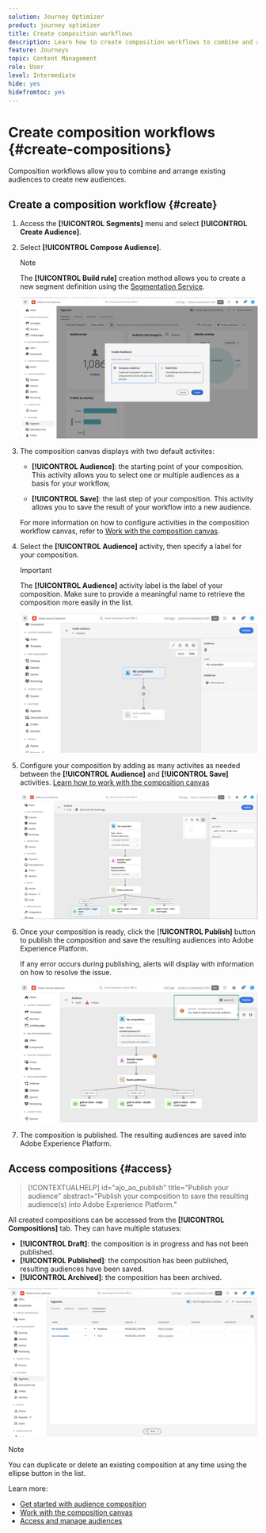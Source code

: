 ```yaml
---
solution: Journey Optimizer
product: journey optimizer
title: Create composition workflows
description: Learn how to create composition workflows to combine and arrange existing audiences.
feature: Journeys
topic: Content Management
role: User
level: Intermediate
hide: yes
hidefromtoc: yes
---
```

# Create composition workflows {#create-compositions}

Composition workflows allow you to combine and arrange existing audiences to create new audiences.

## Create a composition workflow {#create}

1. Access the **[!UICONTROL Segments]** menu and select **[!UICONTROL Create Audience]**.

1. Select **[!UICONTROL Compose Audience]**.

    >[!NOTE]
    >
    >The **[!UICONTROL Build rule]** creation method allows you to create a new segment definition using the [Segmentation Service](https://experienceleague.adobe.com/docs/experience-platform/segmentation/ui/overview.html).
    
    ![](assets/audiences-create.png)

1. The composition canvas displays with two default activites:

    * **[!UICONTROL Audience]**: the starting point of your composition. This activity allows you to select one or multiple audiences as a basis for your workflow,

    * **[!UICONTROL Save]**: the last step of your composition. This activity allows you to save the result of your workflow into a new audience.

    For more information on how to configure activities in the composition workflow canvas, refer to [Work with the composition canvas](composition-canvas.md).

1. Select the **[!UICONTROL Audience]** activity, then specify a label for your composition.

    >[!IMPORTANT]
    >
    >The **[!UICONTROL Audience]** activity label is the label of your composition. Make sure to provide a meaningful name to retrieve the composition more easily in the list.

    ![](assets/audiences-new-composition.png)

1. Configure your composition by adding as many activites as needed between the **[!UICONTROL Audience]** and **[!UICONTROL Save]** activities. [Learn how to work with the composition canvas](composition-canvas.md) 

    ![](assets/audiences-publish.png)

1. Once your composition is ready, click the [**!UICONTROL Publish]** button to publish the composition and save the resulting audiences into Adobe Experience Platform.

    If any error occurs during publishing, alerts will display with information on how to resolve the issue.

    ![](assets/audiences-alerts.png)

1. The composition is published. The resulting audiences are saved into Adobe Experience Platform. <!-- and are ready to be targeted in Journey Optimizer campaigns. [Get started with campaigns](../campaigns/get-started-with-campaigns.md)-->

## Access compositions {#access}

>[!CONTEXTUALHELP]
>id="ajo_ao_publish"
>title="Publish your audience"
>abstract="Publish your composition to save the resulting audience(s) into Adobe Experience Platform."

All created compositions can be accessed from the **[!UICONTROL Compositions]** tab. They can have multiple statuses:

* **[!UICONTROL Draft]**: the composition is in progress and has not been published.
* **[!UICONTROL Published]**: the composition has been published, resulting audiences have been saved. <!-- and are available for use.-->
* **[!UICONTROL Archived]**: the composition has been archived.

![](assets/audiences-compositions.png)

>[!NOTE]
>
>You can duplicate or delete an existing composition at any time using the ellipse button in the list.

Learn more:

* [Get started with audience composition](get-started-audience-orchestration.md)
* [Work with the composition canvas](composition-canvas.md)
* [Access and manage audiences](access-audiences.md)
